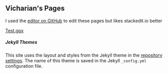 
## Vicharian's Pages
I used the [editor on GitHub](https://github.com/Vicharian/vicharian.github.io/edit/master/index.md) to edit these pages but likes stackedit.io better

[Test.gpx](content/test.gpx)


##### Jekyll Themes

This site uses the layout and styles from the Jekyll theme in the [repository settings](https://github.com/Vicharian/vicharian.github.io/settings). The name of this theme is saved in the Jekyll `_config.yml` configuration file.


